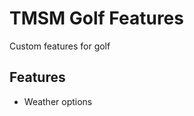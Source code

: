 TMSM Golf Features
=================

Custom features for golf

Features
-----------

* Weather options

